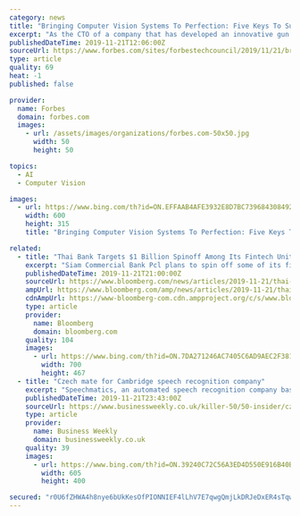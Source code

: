 ```yaml
---
category: news
title: "Bringing Computer Vision Systems To Perfection: Five Keys To Success"
excerpt: "As the CTO of a company that has developed an innovative gun detection system, I found that the creation of a computer vision solution able to monitor countless data streams in real time is a nonstop process involving constant efforts to further improve your technology in order to bring it to perfection. However, there are some important ..."
publishedDateTime: 2019-11-21T12:06:00Z
sourceUrl: https://www.forbes.com/sites/forbestechcouncil/2019/11/21/bringing-computer-vision-systems-to-perfection-five-keys-to-success/
type: article
quality: 69
heat: -1
published: false

provider:
  name: Forbes
  domain: forbes.com
  images:
    - url: /assets/images/organizations/forbes.com-50x50.jpg
      width: 50
      height: 50

topics:
  - AI
  - Computer Vision

images:
  - url: https://www.bing.com/th?id=ON.EFFAAB4AFE3932E8D7BC739684308492
    width: 600
    height: 315
    title: "Bringing Computer Vision Systems To Perfection: Five Keys To Success"

related:
  - title: "Thai Bank Targets $1 Billion Spinoff Among Its Fintech Units"
    excerpt: "Siam Commercial Bank Pcl plans to spin off some of its fintech divisions as it tries to monetize its push into technology investment ... The unit has invested in startups such as Pagaya, an AI-based asset management company, and Ripple. “SCB has a very positive development as the country’s leading player for digital technology, despite ..."
    publishedDateTime: 2019-11-21T21:00:00Z
    sourceUrl: https://www.bloomberg.com/news/articles/2019-11-21/thai-bank-targets-1-billion-spinoff-among-its-fintech-units
    ampUrl: https://www.bloomberg.com/amp/news/articles/2019-11-21/thai-bank-targets-1-billion-spinoff-among-its-fintech-units
    cdnAmpUrl: https://www-bloomberg-com.cdn.ampproject.org/c/s/www.bloomberg.com/amp/news/articles/2019-11-21/thai-bank-targets-1-billion-spinoff-among-its-fintech-units
    type: article
    provider:
      name: Bloomberg
      domain: bloomberg.com
    quality: 104
    images:
      - url: https://www.bing.com/th?id=ON.7DA271246AC7405C6AD9AEC2F381F21D
        width: 700
        height: 467
  - title: "Czech mate for Cambridge speech recognition company"
    excerpt: "Speechmatics, an automated speech recognition company based in the Cambridge technology hub has opened an office in Brno in the Czech Republic. The move was flagged up with the recent £6.35m Series A fundraise. As previously reported other new offices are due to open in Denver in the US and Chennai in India. With competing for top tech ..."
    publishedDateTime: 2019-11-21T23:43:00Z
    sourceUrl: https://www.businessweekly.co.uk/killer-50/50-insider/czech-mate-cambridge-speech-recognition-company
    type: article
    provider:
      name: Business Weekly
      domain: businessweekly.co.uk
    quality: 39
    images:
      - url: https://www.bing.com/th?id=ON.39240C72C56A3ED4D550E916B40B492B
        width: 605
        height: 400

secured: "r0U6fZHWA4h8nye6bUkKesOfPIONNIEF4lLhV7E7qwgQmjLkDRJeDxER4sTqwZon6i6hbPnAg5VkschfsV+yBdBfX9PB569dhPe3uzBJ3LCLVUtrb0h2NxHfl9f5m++X2oo8QahzXKPs4++JlAl69PViAYpyq0WIKH2831A/Hhdf38YkRuhCNwbkiNMT1psFkWPoFVjgW4oR7sy6OZGYuZmKD6z3mvb965v4Q11/o+wIvVPOIN/wHwQhE5aHGqO+uBQtyj7/c4AqtiUsmrmcqQ==;fVvxVcKACdrYRWs5fcmBWA=="
---
```


